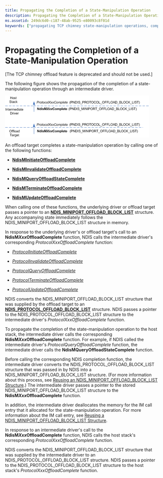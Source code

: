 ```yaml
---
title: Propagating the Completion of a State-Manipulation Operation
description: Propagating the Completion of a State-Manipulation Operation
ms.assetid: 249dc6d0-c187-48ab-9525-e80093c8f01d
keywords: ["propagating TCP chimney state-manipulation operations, completion of operation", "state-manipulation operations WDK TCP chimney offload , completion of operation"]
---
```


# Propagating the Completion of a State-Manipulation Operation


\[The TCP chimney offload feature is deprecated and should not be used.\]

The following figure shows the propagation of the completion of a state-manipulation operation through an intermediate driver.

![diagram illustrating the propagation of the completion of a state-manipulation operation through an intermediate driver](images/prop-manip-completion.png)

An offload target completes a state-manipulation operation by calling one of the following functions:

-   [**NdisMInitiateOffloadComplete**](https://msdn.microsoft.com/library/windows/hardware/ff563604)

-   [**NdisMInvalidateOffloadComplete**](https://msdn.microsoft.com/library/windows/hardware/ff563609)

-   [**NdisMQueryOffloadStateComplete**](https://msdn.microsoft.com/library/windows/hardware/ff563634)

-   [**NdisMTerminateOffloadComplete**](https://msdn.microsoft.com/library/windows/hardware/ff563685)

-   [**NdisMUpdateOffloadComplete**](https://msdn.microsoft.com/library/windows/hardware/ff563694)

When calling one of these functions, the underlying driver or offload target passes a pointer to an [**NDIS\_MINIPORT\_OFFLOAD\_BLOCK\_LIST**](https://msdn.microsoft.com/library/windows/hardware/ff566469) structure. Any accompanying state immediately follows the NDIS\_MINIPORT\_OFFLOAD\_BLOCK\_LIST structure in memory.

In response to the underlying driver's or offload target's call to an **NdisM*Xxx*OffloadComplete** function, NDIS calls the intermediate driver's corresponding *ProtocolXxxOffloadComplete* function:

-   [*ProtocolInitiateOffloadComplete*](https://msdn.microsoft.com/library/windows/hardware/ff570261)

-   [*ProtocolInvalidateOffloadComplete*](https://msdn.microsoft.com/library/windows/hardware/ff570262)

-   [*ProtocolQueryOffloadComplete*](https://msdn.microsoft.com/library/windows/hardware/ff570266)

-   [*ProtocolTerminateOffloadComplete*](https://msdn.microsoft.com/library/windows/hardware/ff570277)

-   [*ProtocolUpdateOffloadComplete*](https://msdn.microsoft.com/library/windows/hardware/ff570280)

NDIS converts the NDIS\_MINIPORT\_OFFLOAD\_BLOCK\_LIST structure that was supplied by the offload target to an [**NDIS\_PROTOCOL\_OFFLOAD\_BLOCK\_LIST**](https://msdn.microsoft.com/library/windows/hardware/ff566833) structure. NDIS passes a pointer to the NDIS\_PROTOCOL\_OFFLOAD\_BLOCK\_LIST structure to the intermediate driver's *ProtocolXxxOffloadComplete* function.

To propagate the completion of the state-manipulation operation to the host stack, the intermediate driver calls the corresponding **NdisM*Xxx*OffloadComplete** function. For example, if NDIS called the intermediate driver's *ProtocolQueryOffloadComplete* function, the intermediate driver calls the **NdisMQueryOffloadStateComplete** function.

Before calling the corresponding NDIS completion function, the intermediate driver converts the NDIS\_PROTOCOL\_OFFLOAD\_BLOCK\_LIST structure that was passed in by NDIS into a NDIS\_MINIPORT\_OFFLOAD\_BLOCK\_LIST structure. (For more information about this process, see [Reusing an NDIS\_MINIPORT\_OFFLOAD\_BLOCK\_LIST Structure](reusing-an-ndis-miniport-offload-block-list-structure.md).) The intermediate driver passes a pointer to the stored NDIS\_MINIPORT\_OFFLOAD\_BLOCK\_LIST structure to the **NdisM*Xxx*OffloadComplete** function.

In addition, the intermediate driver deallocates the memory for the IM call entry that it allocated for the state-manipulation operation. For more information about the IM call entry, see [Reusing a NDIS\_MINIPORT\_OFFLOAD\_BLOCK\_LIST Structure](reusing-an-ndis-miniport-offload-block-list-structure.md).

In response to an intermediate driver's call to the **NdisM*Xxx*OffloadComplete** function, NDIS calls the host stack's corresponding *ProtocolXxxOffloadComplete* function.

NDIS converts the NDIS\_MINIPORT\_OFFLOAD\_BLOCK\_LIST structure that was supplied by the intermediate driver to an NDIS\_PROTOCOL\_OFFLOAD\_BLOCK\_LIST structure. NDIS passes a pointer to the NDIS\_PROTOCOL\_OFFLOAD\_BLOCK\_LIST structure to the host stack's *ProtocolXxxOffloadComplete* function.

 

 





